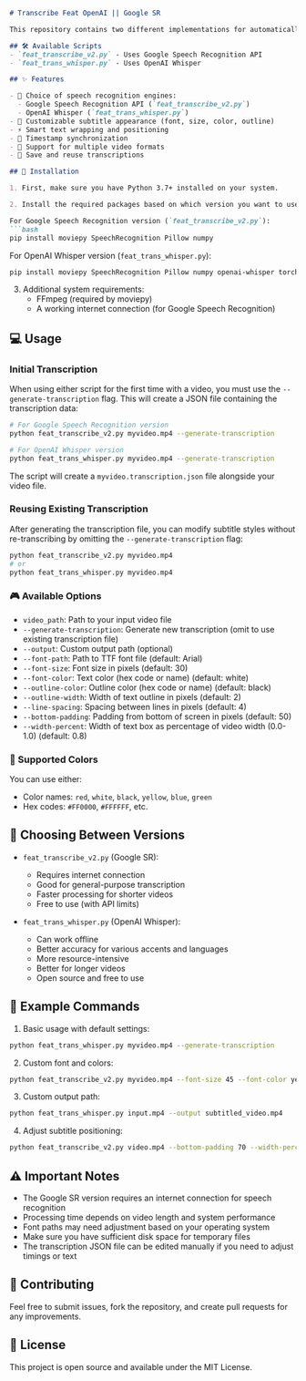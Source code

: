 ```markdown
# Transcribe Feat OpenAI || Google SR

This repository contains two different implementations for automatically adding subtitles to videos using speech recognition. Both tools will transcribe speech and create beautiful, customizable subtitles!

## 🛠️ Available Scripts
- `feat_transcribe_v2.py` - Uses Google Speech Recognition API  
- `feat_trans_whisper.py` - Uses OpenAI Whisper

## ✨ Features

- 🎯 Choice of speech recognition engines:
  - Google Speech Recognition API (`feat_transcribe_v2.py`)
  - OpenAI Whisper (`feat_trans_whisper.py`)
- 🎨 Customizable subtitle appearance (font, size, color, outline)
- ⚡ Smart text wrapping and positioning
- 🔄 Timestamp synchronization
- 📱 Support for multiple video formats
- 💾 Save and reuse transcriptions

## 🚀 Installation

1. First, make sure you have Python 3.7+ installed on your system.

2. Install the required packages based on which version you want to use:

For Google Speech Recognition version (`feat_transcribe_v2.py`):
```bash
pip install moviepy SpeechRecognition Pillow numpy
```

For OpenAI Whisper version (`feat_trans_whisper.py`):
```bash
pip install moviepy SpeechRecognition Pillow numpy openai-whisper torch
```

3. Additional system requirements:
   - FFmpeg (required by moviepy)
   - A working internet connection (for Google Speech Recognition)

## 💻 Usage

### Initial Transcription
When using either script for the first time with a video, you must use the `--generate-transcription` flag. This will create a JSON file containing the transcription data:

```bash
# For Google Speech Recognition version
python feat_transcribe_v2.py myvideo.mp4 --generate-transcription

# For OpenAI Whisper version
python feat_trans_whisper.py myvideo.mp4 --generate-transcription
```

The script will create a `myvideo.transcription.json` file alongside your video file.

### Reusing Existing Transcription
After generating the transcription file, you can modify subtitle styles without re-transcribing by omitting the `--generate-transcription` flag:

```bash
python feat_transcribe_v2.py myvideo.mp4
# or
python feat_trans_whisper.py myvideo.mp4
```

### 🎮 Available Options

- `video_path`: Path to your input video file
- `--generate-transcription`: Generate new transcription (omit to use existing transcription file)
- `--output`: Custom output path (optional)
- `--font-path`: Path to TTF font file (default: Arial)
- `--font-size`: Font size in pixels (default: 30)
- `--font-color`: Text color (hex code or name) (default: white)
- `--outline-color`: Outline color (hex code or name) (default: black)
- `--outline-width`: Width of text outline in pixels (default: 2)
- `--line-spacing`: Spacing between lines in pixels (default: 4)
- `--bottom-padding`: Padding from bottom of screen in pixels (default: 50)
- `--width-percent`: Width of text box as percentage of video width (0.0-1.0) (default: 0.8)

### 🎨 Supported Colors

You can use either:
- Color names: `red`, `white`, `black`, `yellow`, `blue`, `green`
- Hex codes: `#FF0000`, `#FFFFFF`, etc.

## 🤔 Choosing Between Versions

- `feat_transcribe_v2.py` (Google SR):
  - Requires internet connection
  - Good for general-purpose transcription
  - Faster processing for shorter videos
  - Free to use (with API limits)

- `feat_trans_whisper.py` (OpenAI Whisper):
  - Can work offline
  - Better accuracy for various accents and languages
  - More resource-intensive
  - Better for longer videos
  - Open source and free to use

## 📝 Example Commands

1. Basic usage with default settings:
```bash
python feat_trans_whisper.py myvideo.mp4 --generate-transcription
```

2. Custom font and colors:
```bash
python feat_transcribe_v2.py myvideo.mp4 --font-size 45 --font-color yellow --outline-color black --outline-width 3
```

3. Custom output path:
```bash
python feat_trans_whisper.py input.mp4 --output subtitled_video.mp4
```

4. Adjust subtitle positioning:
```bash
python feat_transcribe_v2.py video.mp4 --bottom-padding 70 --width-percent 0.7
```

## ⚠️ Important Notes

- The Google SR version requires an internet connection for speech recognition
- Processing time depends on video length and system performance
- Font paths may need adjustment based on your operating system
- Make sure you have sufficient disk space for temporary files
- The transcription JSON file can be edited manually if you need to adjust timings or text

## 🤝 Contributing

Feel free to submit issues, fork the repository, and create pull requests for any improvements.

## 📄 License

This project is open source and available under the MIT License.
```